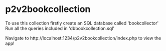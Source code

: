 # p2v2bookcollection

To use this collection firstly create an SQL database called 'bookcollector' Run all the queries included in 'dbbookcollection.sql'

Navigate to http://localhost:1234/p2v2bookcollection/index.php to view the app!